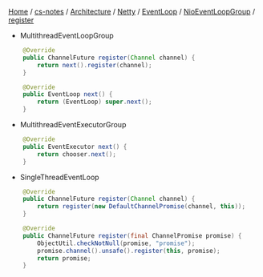 [Home](https://mengxianbin.github.io) /
[cs-notes](https://mengxianbin.github.io/cs-notes/site) /
[Architecture](https://mengxianbin.github.io/cs-notes/site/Architecture) /
[Netty](https://mengxianbin.github.io/cs-notes/site/Architecture/Netty) /
[EventLoop](https://mengxianbin.github.io/cs-notes/site/Architecture/Netty/EventLoop) /
[NioEventLoopGroup](https://mengxianbin.github.io/cs-notes/site/Architecture/Netty/EventLoop/NioEventLoopGroup) /
[register](https://mengxianbin.github.io/cs-notes/site/Architecture/Netty/EventLoop/NioEventLoopGroup/register)

* MultithreadEventLoopGroup

```java
    @Override
    public ChannelFuture register(Channel channel) {
        return next().register(channel);
    }
```

```java
    @Override
    public EventLoop next() {
        return (EventLoop) super.next();
    }
```

* MultithreadEventExecutorGroup

```java
    @Override
    public EventExecutor next() {
        return chooser.next();
    }
```

* SingleThreadEventLoop

```java
    @Override
    public ChannelFuture register(Channel channel) {
        return register(new DefaultChannelPromise(channel, this));
    }

    @Override
    public ChannelFuture register(final ChannelPromise promise) {
        ObjectUtil.checkNotNull(promise, "promise");
        promise.channel().unsafe().register(this, promise);
        return promise;
    }
```
